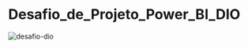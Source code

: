 # Desafio_de_Projeto_Power_BI_DIO

![desafio-dio](https://github.com/anacssilva/Desafio_de_Projeto_Power_BI_DIO/assets/168987962/77293eb4-8a7d-4f0d-b8c3-d9b9c666e54c)
